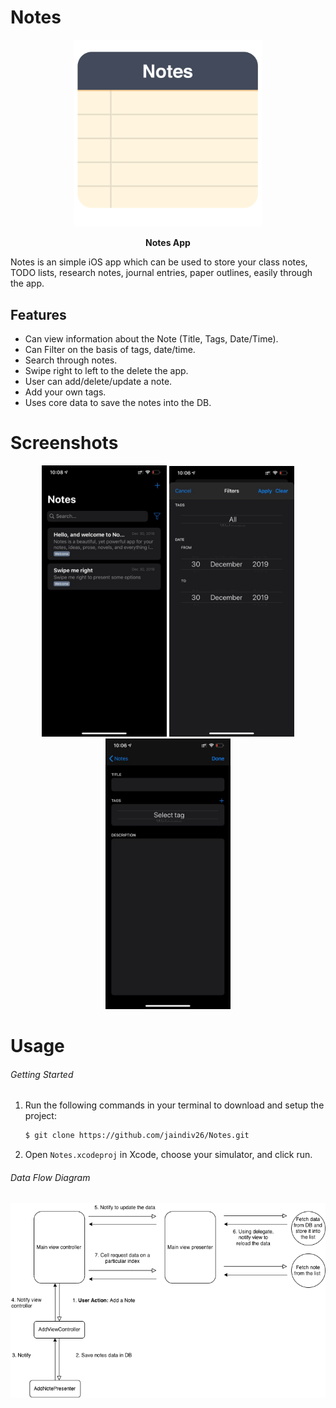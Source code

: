 # Notes


<p align="center">
  <img src='https://raw.githubusercontent.com/jaindiv26/Notes/master/Screenshots/notes_app_icon.png' width='300px'/>
</p>

<p align="center">
<b>Notes App</b>
</p>

Notes is an simple iOS app which can be used to store your class notes, TODO lists, research notes, journal entries, paper outlines, easily through the app.

## Features

* Can view information about the Note (Title, Tags, Date/Time).
* Can Filter on the basis of tags, date/time.
* Search through notes.
* Swipe right to left to the delete the app.
* User can add/delete/update a note.
* Add your own tags.
* Uses core data to save the notes into the DB.

# Screenshots

<p align="center">
    <img src='https://raw.githubusercontent.com/jaindiv26/Notes/master/Screenshots/ss1.jpeg' width='200px'/>
  
  <img src='https://raw.githubusercontent.com/jaindiv26/Notes/master/Screenshots/ss2.jpeg' width='200px'/>
  
  <img src='https://raw.githubusercontent.com/jaindiv26/Notes/master/Screenshots/ss3.jpeg' width='200px'/>
</p>

# Usage 

###### Getting Started

1. Run the following commands in your terminal to download and setup the project:

	```bash
	$ git clone https://github.com/jaindiv26/Notes.git
	```
2. Open `Notes.xcodeproj` in Xcode, choose your simulator, and click run.

###### Data Flow Diagram

<p>
    <img src='https://raw.githubusercontent.com/jaindiv26/Notes/master/Screenshots/Note%20Flow%20Dig.png'/>


